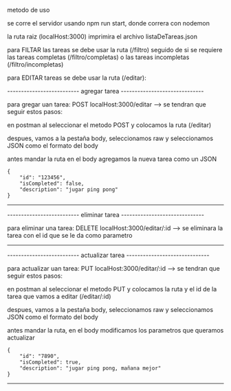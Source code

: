 metodo de uso

se corre el servidor usando npm run start, donde correra con nodemon

la ruta raiz (localHost:3000) imprimira el archivo listaDeTareas.json

para FILTAR las tareas se debe usar la ruta (/filtro) seguido de si se requiere las tareas completas (/filtro/completas) o las tareas incompletas (/filtro/incompletas)

para EDITAR tareas se debe usar la ruta (/editar):


-------------------------- agregar tarea ------------------------------

para gregar uan tarea: POST localHost:3000/editar --> se tendran que seguir estos pasos:


en postman al seleccionar el metodo POST y colocamos la ruta (/editar)

despues, vamos a la pestaña body, seleccionamos raw y seleccionamos JSON como el formato del body 

antes mandar la ruta en el body agregamos la nueva tarea como un JSON

    {
        "id": "123456",
        "isCompleted": false,
        "description": "jugar ping pong" 
    }

---------------------------------------------------------------------




-------------------------- eliminar tarea ------------------------------

para eliminar una tarea: DELETE localHost:3000/editar/:id --> se eliminara la tarea con el id que se le da como parametro

---------------------------------------------------------------------




-------------------------- actualizar tarea ------------------------------


para actualizar uan tarea: PUT localHost:3000/editar/:id --> se tendran que seguir estos pasos:


en postman al seleccionar el metodo PUT y colocamos la ruta y el id de la tarea que vamos a editar (/editar/:id)

despues, vamos a la pestaña body, seleccionamos raw y seleccionamos JSON como el formato del body 

antes mandar la ruta, en el body modificamos los parametros que queramos actualizar

    {
        "id": "7890",
        "isCompleted": true,
        "description": "jugar ping pong, mañana mejor" 
    }


---------------------------------------------------------------------